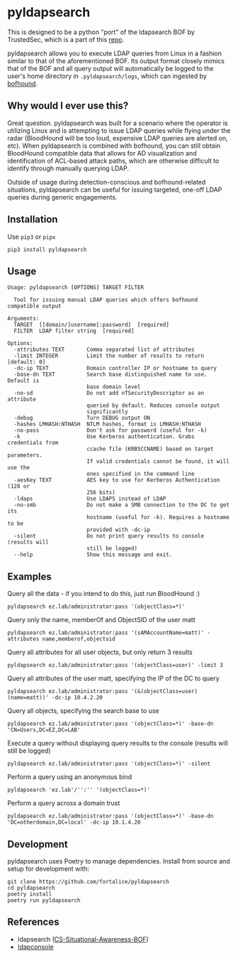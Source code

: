 # pyldapsearch

This is designed to be a python "port" of the ldapsearch BOF by TrustedSec, which is a part of this [repo](https://github.com/trustedsec/CS-Situational-Awareness-BOF).

pyldapsearch allows you to execute LDAP queries from Linux in a fashion similar to that of the aforementioned BOF. Its output format closely mimics that of the BOF and all query output will automatically be logged to the user's home directory in `.pyldapsearch/logs`, which can ingested by [bofhound](https://github.com/fortalice/bofhound).

## Why would I ever use this?
Great question. pyldapsearch was built for a scenario where the operator is utilizing Linux and is attempting to issue LDAP queries while flying under the radar (BloodHound will be too loud, expensive LDAP queries are alerted on, etc). When pyldapsearch is combined with bofhound, you can still obtain BloodHound compatible data that allows for AD visualization and identification of ACL-based attack paths, which are otherwise difficult to identify through manually querying LDAP.

Outside of usage during detection-conscious and bofhound-related situations, pyldapsearch can be useful for issuing targeted, one-off LDAP queries during generic engagements.

## Installation
Use `pip3` or `pipx`
```
pip3 install pyldapsearch
```

## Usage
```
Usage: pyldapsearch [OPTIONS] TARGET FILTER

  Tool for issuing manual LDAP queries which offers bofhound compatible output

Arguments:
  TARGET  [[domain/]username[:password]  [required]
  FILTER  LDAP filter string  [required]

Options:
  -attributes TEXT       Comma separated list of attributes
  -limit INTEGER         Limit the number of results to return  [default: 0]
  -dc-ip TEXT            Domain controller IP or hostname to query
  -base-dn TEXT          Search base distinguished name to use. Default is
                         base domain level
  -no-sd                 Do not add nTSecurityDescriptor as an attribute
                         queried by default. Reduces console output
                         significantly
  -debug                 Turn DEBUG output ON
  -hashes LMHASH:NTHASH  NTLM hashes, format is LMHASH:NTHASH
  -no-pass               Don't ask for password (useful for -k)
  -k                     Use Kerberos authentication. Grabs credentials from
                         ccache file (KRB5CCNAME) based on target parameters.
                         If valid credentials cannot be found, it will use the
                         ones specified in the command line
  -aesKey TEXT           AES key to use for Kerberos Authentication (128 or
                         256 bits)
  -ldaps                 Use LDAPS instead of LDAP
  -no-smb                Do not make a SMB connection to the DC to get its
                         hostname (useful for -k). Requires a hostname to be
                         provided with -dc-ip
  -silent                Do not print query results to console (results will
                         still be logged)
  --help                 Show this message and exit.
```

## Examples
Query all the data - if you intend to do this, just run BloodHound :)
```
pyldapsearch ez.lab/administrator:pass '(objectClass=*)'
```

Query only the name, memberOf and ObjectSID of the user matt
```
pyldapsearch ez.lab/administrator:pass '(sAMAccountName=matt)' -attributes name,memberof,objectsid
```

Query all attributes for all user objects, but only return 3 results
```
pyldapsearch ez.lab/administrator:pass '(objectClass=user)' -limit 3
```

Query all attributes of the user matt, specifying the IP of the DC to query
```
pyldapsearch ez.lab/administrator:pass '(&(objectClass=user)(name=matt))' -dc-ip 10.4.2.20
```

Query all objects, specifying the search base to use
```
pyldapsearch ez.lab/administrator:pass '(objectClass=*)' -base-dn 'CN=Users,DC=EZ,DC=LAB'
```

Execute a query without displaying query results to the console (results will still be logged)
```
pyldapsearch ez.lab/administrator:pass '(objectClass=*)' -silent
```

Perform a query using an anonymous bind
```
pyldapsearch 'ez.lab'/'':'' '(objectClass=*)'
```

Perform a query across a domain trust
```
pyldapsearch ez.lab/administrator:pass '(objectClass=*)' -base-dn 'DC=otherdomain,DC=local' -dc-ip 10.1.4.20
```

## Development
pyldapsearch uses Poetry to manage dependencies. Install from source and setup for development with:
```shell
git clone https://github.com/fortalice/pyldapsearch
cd pyldapsearch
poetry install
poetry run pyldapsearch
```

## References
- ldapsearch ([CS-Situational-Awareness-BOF](https://github.com/trustedsec/cs-situational-awareness-bof))
- [ldapconsole](https://github.com/p0dalirius/ldapconsole)
